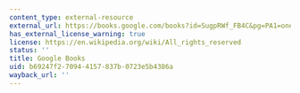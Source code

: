 ```yaml
---
content_type: external-resource
external_url: https://books.google.com/books?id=SugpRWf_FB4C&pg=PA1=onepage#v=onepage&q&f=false
has_external_license_warning: true
license: https://en.wikipedia.org/wiki/All_rights_reserved
status: ''
title: Google Books
uid: b69247f2-7094-4157-837b-0723e5b4386a
wayback_url: ''
---
```


